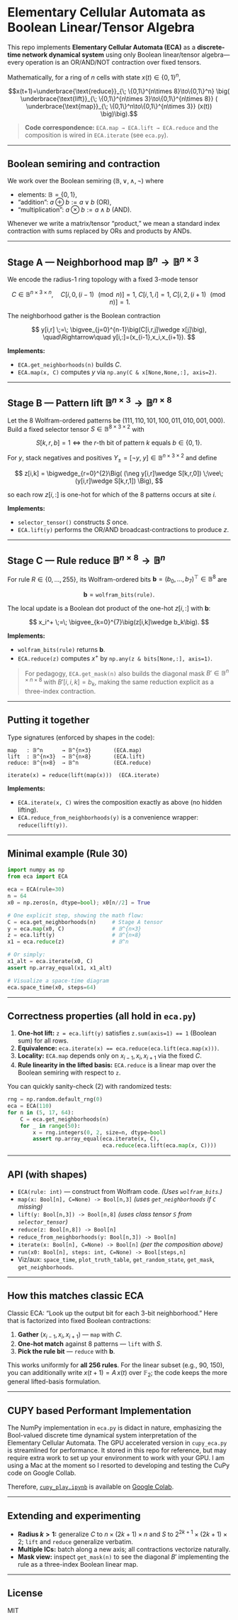 # Elementary Cellular Automata as Boolean Linear/Tensor Algebra

This repo implements **Elementary Cellular Automata (ECA)** as a **discrete-time network dynamical system** using only Boolean linear/tensor algebra—every operation is an OR/AND/NOT contraction over fixed tensors.

Mathematically, for a ring of $n$ cells with state $x(t)\in\{0,1\}^n$,

```math
x(t+1)=\underbrace{\text{reduce}}_{\; \{0,1\}^{n\times 8}\to\{0,1\}^n}
\big(
\underbrace{\text{lift}}_{\; \{0,1\}^{n\times 3}\to\{0,1\}^{n\times 8}}
(
\underbrace{\text{map}}_{\; \{0,1\}^n\to\{0,1\}^{n\times 3}}
(x(t))
\big)\big).
```

> **Code correspondence:**
> `ECA.map → ECA.lift → ECA.reduce` and the composition is wired in `ECA.iterate` (see `eca.py`).

---

## Boolean semiring and contraction

We work over the Boolean semiring $(\mathbb{B},\vee,\wedge,\neg)$ where

* elements: $\mathbb{B}=\{0,1\}$,
* “addition”: $a\oplus b:=a\vee b$ (OR),
* “multiplication”: $a\otimes b:=a\wedge b$ (AND).

Whenever we write a matrix/tensor “product,” we mean a standard index contraction with sums replaced by ORs and products by ANDs.

---

## Stage A — Neighborhood **map** $\mathbb{B}^n\to\mathbb{B}^{n\times 3}$

We encode the radius-1 ring topology with a fixed 3-mode tensor

$$
C\in\mathbb{B}^{n\times 3\times n},\quad
C[i,0,(i-1)\!\!\!\!\pmod n]=1,\;C[i,1,i]=1,\;C[i,2,(i+1)\!\!\!\!\pmod n]=1.
$$

The neighborhood gather is the Boolean contraction

$$
y[i,r] \;=\; \bigvee_{j=0}^{n-1}\big(C[i,r,j]\wedge x[j]\big),
\quad\Rightarrow\quad y[i,:]=(x_{i-1},x_i,x_{i+1}).
$$

**Implements:**

* `ECA.get_neighborhoods(n)` builds $C$.
* `ECA.map(x, C)` computes $y$ via `np.any(C & x[None,None,:], axis=2)`.

---

## Stage B — Pattern **lift** $\mathbb{B}^{n\times 3}\to\mathbb{B}^{n\times 8}$

Let the 8 Wolfram-ordered patterns be
$(111,110,101,100,011,010,001,000)$.
Build a fixed selector tensor $S\in\mathbb{B}^{8\times 3\times 2}$ with

$$
S[k,r,b]=1 \iff \text{the } r\text{-th bit of pattern }k \text{ equals } b\in\{0,1\}.
$$

For $y$, stack negatives and positives $Y_{\pm}=[\neg y,\;y]\in\mathbb{B}^{n\times 3\times 2}$ and define

$$
z[i,k]
= \bigwedge_{r=0}^{2}\Big( (\neg y[i,r]\wedge S[k,r,0]) \;\vee\; (y[i,r]\wedge S[k,r,1]) \Big),
$$

so each row $z[i,:]$ is one-hot for which of the 8 patterns occurs at site $i$.

**Implements:**

* `selector_tensor()` constructs $S$ once.
* `ECA.lift(y)` performs the OR/AND broadcast‐contractions to produce $z$.

---

## Stage C — Rule **reduce** $\mathbb{B}^{n\times 8}\to\mathbb{B}^n$

For rule $R\in\{0,\dots,255\}$, its Wolfram-ordered bits
$\mathbf{b}=(b_0,\dots,b_7)^\top\in\mathbb{B}^8$ are

```math
\mathbf b=\texttt{wolfram\_bits(rule)}.
```

The local update is a Boolean dot product of the one-hot $z[i,:]$ with $\mathbf b$:

$$
x_i^+ \;=\; \bigvee_{k=0}^{7}\big(z[i,k]\wedge b_k\big).
$$

**Implements:**

* `wolfram_bits(rule)` returns $\mathbf b$.
* `ECA.reduce(z)` computes $x^+$ by `np.any(z & bits[None,:], axis=1)`.

> For pedagogy, `ECA.get_mask(n)` also builds the diagonal mask $B'\in\mathbb{B}^{n\times n\times 8}$ with $B'[i,i,k]=b_k$, making the same reduction explicit as a three-index contraction.

---

## Putting it together

Type signatures (enforced by shapes in the code):

```
map   : 𝔹^n      → 𝔹^{n×3}       (ECA.map)
lift  : 𝔹^{n×3}  → 𝔹^{n×8}       (ECA.lift)
reduce: 𝔹^{n×8}  → 𝔹^n           (ECA.reduce)

iterate(x) = reduce(lift(map(x)))  (ECA.iterate)
```

**Implements:**

* `ECA.iterate(x, C)` wires the composition exactly as above (no hidden lifting).
* `ECA.reduce_from_neighborhoods(y)` is a convenience wrapper: `reduce(lift(y))`.

---

## Minimal example (Rule 30)

```python
import numpy as np
from eca import ECA

eca = ECA(rule=30)
n = 64
x0 = np.zeros(n, dtype=bool); x0[n//2] = True

# One explicit step, showing the math flow:
C = eca.get_neighborhoods(n)     # Stage A tensor
y = eca.map(x0, C)               # 𝔹^{n×3}
z = eca.lift(y)                  # 𝔹^{n×8}
x1 = eca.reduce(z)               # 𝔹^n

# Or simply:
x1_alt = eca.iterate(x0, C)
assert np.array_equal(x1, x1_alt)

# Visualize a space-time diagram
eca.space_time(x0, steps=64)
```

---

## Correctness properties (all hold in `eca.py`)

1. **One-hot lift:** `z = eca.lift(y)` satisfies `z.sum(axis=1) == 1` (Boolean sum) for all rows.
2. **Equivalence:** `eca.iterate(x) == eca.reduce(eca.lift(eca.map(x)))`.
3. **Locality:** `ECA.map` depends only on $x_{i-1},x_i,x_{i+1}$ via the fixed $C$.
4. **Rule linearity in the lifted basis:** `ECA.reduce` is a linear map over the Boolean semiring with respect to `z`.

You can quickly sanity-check (2) with randomized tests:

```python
rng = np.random.default_rng(0)
eca = ECA(110)
for n in (5, 17, 64):
    C = eca.get_neighborhoods(n)
    for _ in range(50):
        x = rng.integers(0, 2, size=n, dtype=bool)
        assert np.array_equal(eca.iterate(x, C),
                              eca.reduce(eca.lift(eca.map(x, C))))
```

---

## API (with shapes)

* `ECA(rule: int)` — construct from Wolfram code. *(Uses `wolfram_bits`.)*
* `map(x: Bool[n], C=None) -> Bool[n,3]` *(uses `get_neighborhoods` if `C` missing)*
* `lift(y: Bool[n,3]) -> Bool[n,8]` *(uses class tensor `S` from `selector_tensor`)*
* `reduce(z: Bool[n,8]) -> Bool[n]`
* `reduce_from_neighborhoods(y: Bool[n,3]) -> Bool[n]`
* `iterate(x: Bool[n], C=None) -> Bool[n]` *(per the composition above)*
* `run(x0: Bool[n], steps: int, C=None) -> Bool[steps,n]`
* Viz/aux: `space_time`, `plot_truth_table`, `get_random_state`, `get_mask`, `get_neighborhoods`.

---

## How this matches classic ECA

Classic ECA: “Look up the output bit for each 3-bit neighborhood.”
Here that is factorized into fixed Boolean contractions:

1. **Gather** $(x_{i-1},x_i,x_{i+1})$ — `map` with $C$.
2. **One-hot match** against 8 patterns — `lift` with $S$.
3. **Pick the rule bit** — `reduce` with $\mathbf b$.

This works uniformly for **all 256 rules**. For the linear subset (e.g., 90, 150), you can additionally write $x(t+1)=A\,x(t)$ over $\mathbb{F}_2$; the code keeps the more general lifted-basis formulation.

---

## CUPY based Performant Implementation

The NumPy implementation in `eca.py` is didact in nature, emphasizing the Bool-valued discrete time dynamical system interpretation of the Elementary Cellular Automata. The GPU accelerated version in `cupy_eca.py` is streamlined for performance. It stored in this repo for reference, but may require extra work to set up your environment to work with your GPU. I am using a Mac at the moment so I resorted to developing and testing the CuPy code on Google Collab.

Therefore, [`cupy_play.ipynb`](cupy_play.ipynb) is available on [Google Colab](https://colab.research.google.com/drive/1r3JimzP09t7JFdaX58PtfO0RVI0tyCbk?usp=sharing).

---

## Extending and experimenting

* **Radius $k>1$:** generalize $C$ to $n\times(2k+1)\times n$ and $S$ to $2^{2k+1}\times(2k+1)\times 2$; `lift` and `reduce` generalize verbatim.
* **Multiple ICs:** batch along a new axis; all contractions vectorize naturally.
* **Mask view:** inspect `get_mask(n)` to see the diagonal $B'$ implementing the rule as a three-index Boolean linear map.

---

## License

MIT
